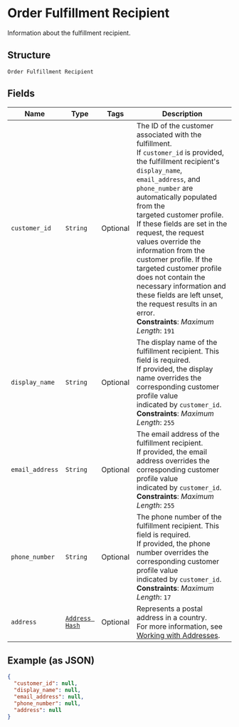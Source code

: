 
# Order Fulfillment Recipient

Information about the fulfillment recipient.

## Structure

`Order Fulfillment Recipient`

## Fields

| Name | Type | Tags | Description |
|  --- | --- | --- | --- |
| `customer_id` | `String` | Optional | The ID of the customer associated with the fulfillment.<br>If `customer_id` is provided, the fulfillment recipient's `display_name`,<br>`email_address`, and `phone_number` are automatically populated from the<br>targeted customer profile. If these fields are set in the request, the request<br>values override the information from the customer profile. If the<br>targeted customer profile does not contain the necessary information and<br>these fields are left unset, the request results in an error.<br>**Constraints**: *Maximum Length*: `191` |
| `display_name` | `String` | Optional | The display name of the fulfillment recipient. This field is required.<br>If provided, the display name overrides the corresponding customer profile value<br>indicated by `customer_id`.<br>**Constraints**: *Maximum Length*: `255` |
| `email_address` | `String` | Optional | The email address of the fulfillment recipient.<br>If provided, the email address overrides the corresponding customer profile value<br>indicated by `customer_id`.<br>**Constraints**: *Maximum Length*: `255` |
| `phone_number` | `String` | Optional | The phone number of the fulfillment recipient. This field is required.<br>If provided, the phone number overrides the corresponding customer profile value<br>indicated by `customer_id`.<br>**Constraints**: *Maximum Length*: `17` |
| `address` | [`Address Hash`](../../doc/models/address.md) | Optional | Represents a postal address in a country.<br>For more information, see [Working with Addresses](https://developer.squareup.com/docs/build-basics/working-with-addresses). |

## Example (as JSON)

```json
{
  "customer_id": null,
  "display_name": null,
  "email_address": null,
  "phone_number": null,
  "address": null
}
```

